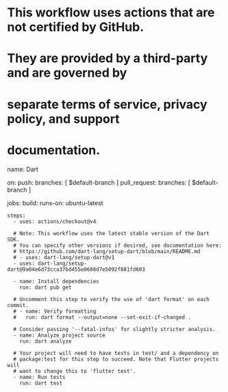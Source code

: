 # This workflow uses actions that are not certified by GitHub.
# They are provided by a third-party and are governed by
# separate terms of service, privacy policy, and support
# documentation.

name: Dart

on:
  push:
    branches: [ $default-branch ]
  pull_request:
    branches: [ $default-branch ]

jobs:
  build:
    runs-on: ubuntu-latest

    steps:
      - uses: actions/checkout@v4

      # Note: This workflow uses the latest stable version of the Dart SDK.
      # You can specify other versions if desired, see documentation here:
      # https://github.com/dart-lang/setup-dart/blob/main/README.md
      # - uses: dart-lang/setup-dart@v1
      - uses: dart-lang/setup-dart@9a04e6d73cca37bd455e0608d7e5092f881fd603

      - name: Install dependencies
        run: dart pub get

      # Uncomment this step to verify the use of 'dart format' on each commit.
      # - name: Verify formatting
      #   run: dart format --output=none --set-exit-if-changed .

      # Consider passing '--fatal-infos' for slightly stricter analysis.
      - name: Analyze project source
        run: dart analyze

      # Your project will need to have tests in test/ and a dependency on
      # package:test for this step to succeed. Note that Flutter projects will
      # want to change this to 'flutter test'.
      - name: Run tests
        run: dart test